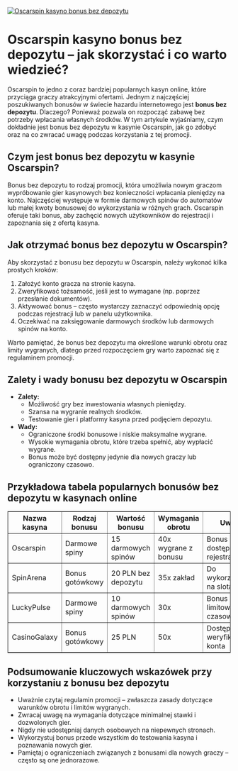 [![Oscarspin kasyno bonus bez depozytu](https://123-caf.pages.dev/gitsignup.png)](https://vrmoo.ru/Bt82HjjY)

<h1>Oscarspin kasyno bonus bez depozytu – jak skorzystać i co warto wiedzieć?</h1> <p>Oscarspin to jedno z coraz bardziej popularnych kasyn online, które przyciąga graczy atrakcyjnymi ofertami. Jednym z najczęściej poszukiwanych bonusów w świecie hazardu internetowego jest <strong>bonus bez depozytu</strong>. Dlaczego? Ponieważ pozwala on rozpocząć zabawę bez potrzeby wpłacania własnych środków. W tym artykule wyjaśniamy, czym dokładnie jest bonus bez depozytu w kasynie Oscarspin, jak go zdobyć oraz na co zwracać uwagę podczas korzystania z tej promocji.</p> <h2>Czym jest bonus bez depozytu w kasynie Oscarspin?</h2> <p>Bonus bez depozytu to rodzaj promocji, która umożliwia nowym graczom wypróbowanie gier kasynowych bez konieczności wpłacania pieniędzy na konto. Najczęściej występuje w formie darmowych spinów do automatów lub małej kwoty bonusowej do wykorzystania w różnych grach. Oscarspin oferuje taki bonus, aby zachęcić nowych użytkowników do rejestracji i zapoznania się z ofertą kasyna.</p> <h2>Jak otrzymać bonus bez depozytu w Oscarspin?</h2> <p>Aby skorzystać z bonusu bez depozytu w Oscarspin, należy wykonać kilka prostych kroków:</p> <ol>   <li>Założyć konto gracza na stronie kasyna.</li>   <li>Zweryfikować tożsamość, jeśli jest to wymagane (np. poprzez przesłanie dokumentów).</li>   <li>Aktywować bonus – często wystarczy zaznaczyć odpowiednią opcję podczas rejestracji lub w panelu użytkownika.</li>   <li>Oczekiwać na zaksięgowanie darmowych środków lub darmowych spinów na konto.</li> </ol> <p>Warto pamiętać, że bonus bez depozytu ma określone warunki obrotu oraz limity wygranych, dlatego przed rozpoczęciem gry warto zapoznać się z regulaminem promocji.</p> <h2>Zalety i wady bonusu bez depozytu w Oscarspin</h2> <ul>   <li><strong>Zalety:</strong>     <ul>       <li>Możliwość gry bez inwestowania własnych pieniędzy.</li>       <li>Szansa na wygranie realnych środków.</li>       <li>Testowanie gier i platformy kasyna przed podjęciem depozytu.</li>     </ul>   </li>   <li><strong>Wady:</strong>     <ul>       <li>Ograniczone środki bonusowe i niskie maksymalne wygrane.</li>       <li>Wysokie wymagania obrotu, które trzeba spełnić, aby wypłacić wygrane.</li>       <li>Bonus może być dostępny jedynie dla nowych graczy lub ograniczony czasowo.</li>     </ul>   </li> </ul> <h2>Przykładowa tabela popularnych bonusów bez depozytu w kasynach online</h2> <table border="1" cellpadding="8" cellspacing="0" style="border-collapse: collapse; width: 100%;">   <thead>     <tr>       <th>Nazwa kasyna</th>       <th>Rodzaj bonusu</th>       <th>Wartość bonusu</th>       <th>Wymagania obrotu</th>       <th>Uwagi</th>     </tr>   </thead>   <tbody>     <tr>       <td>Oscarspin</td>       <td>Darmowe spiny</td>       <td>15 darmowych spinów</td>       <td>40x wygrane z bonusu</td>       <td>Bonus dostępny po rejestracji</td>     </tr>     <tr>       <td>SpinArena</td>       <td>Bonus gotówkowy</td>       <td>20 PLN bez depozytu</td>       <td>35x zakład</td>       <td>Do wykorzystania na slotach</td>     </tr>     <tr>       <td>LuckyPulse</td>       <td>Darmowe spiny</td>       <td>10 darmowych spinów</td>       <td>30x</td>       <td>Bonus limitowany czasowo</td>     </tr>     <tr>       <td>CasinoGalaxy</td>       <td>Bonus gotówkowy</td>       <td>25 PLN</td>       <td>50x</td>       <td>Dostępny po weryfikacji konta</td>     </tr>   </tbody> </table> <h2>Podsumowanie kluczowych wskazówek przy korzystaniu z bonusu bez depozytu</h2> <ul>   <li>Uważnie czytaj regulamin promocji – zwłaszcza zasady dotyczące warunków obrotu i limitów wygranych.</li>   <li>Zwracaj uwagę na wymagania dotyczące minimalnej stawki i dozwolonych gier.</li>   <li>Nigdy nie udostępniaj danych osobowych na niepewnych stronach.</li>   <li>Wykorzystuj bonus przede wszystkim do testowania kasyna i poznawania nowych gier.</li>   <li>Pamiętaj o ograniczeniach związanych z bonusami dla nowych graczy – często są one jednorazowe.</li> </ul>